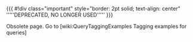 {{{
#!div class="important" style="border: 2pt solid; text-align: center"
'''''DEPRECATED, NO LONGER USED'''''
}}}


Obsolete page. Go to [wiki:QueryTaggingExamples Tagging examples for queries]